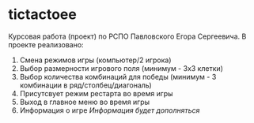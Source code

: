 # tictactoee
Курсовая работа (проект) по РСПО Павловского Егора Сергеевича.
В проекте реализовано:
1. Смена режимов игры (компьютер/2 игрока)
2. Выбор размерности игрового поля (минимум - 3х3 клетки)
3. Выбор количества комбинаций для победы (минимум - 3 комбинации в ряд/столбец/диагональ)
4. Присутсвует режим рестарта во время игры
5. Выход в главное меню во время игры
6. Информация о игре
*Информация будет дополняться*
